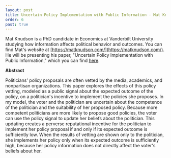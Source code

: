 ```yaml
---
layout: post
title: Uncertain Policy Implementation with Public Information - Mat Knudson (Vanderbilt Economics)
order: 6
past: true
---
```



Mat Knudson is a PhD candidate in Economics at Vanderbilt University studying how information affects political behavior and outcomes.
You can find Mat's website at [https://matknudson.com/](https://matknudson.com/).
He will be presenting his paper, "Uncertain Policy Implementation with Public Information," which you can find [here](https://maknudsondotcom.files.wordpress.com/2019/10/knudson_jmp_shortintro-4.pdf).

**Abstract**

Politicians' policy proposals are often vetted by the media, academics, and nonpartisan organizations.
This paper explores the effects of this policy vetting, modeled as a public signal about the expected outcome of the policy, on a politician's incentive to implement the policies she proposes.
In my model, the voter and the politician are uncertain about the competence of the politician and the suitability of her proposed policy.
Because more competent politicians are more likely to propose good policies, the voter can use the policy signal to update her beliefs about the politician.
This updating creates a perverse reputational incentive for the politician to implement her policy proposal if and only if its expected outcome is sufficiently low.
When the results of vetting are shown only to the politician, she implements her policy only when its expected outcome is sufficiently high, because her policy information does not directly affect the voter's beliefs about her.
